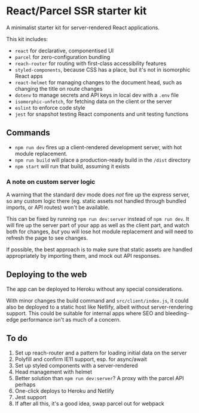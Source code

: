 # React/Parcel SSR starter kit

A minimalist starter kit for server-rendered React applications.

This kit includes:

- `react` for declarative, componentised UI
- `parcel` for zero-configuration bundling
- `reach-router` for routing with first-class accessibility features
- `styled-components`, because CSS has a place, but it's not in isomorphic React apps
- `react-helmet` for managing changes to the document head, such as changing the title on route changes
- `dotenv` to manage secrets and API keys in local dev with a `.env` file
- `isomorphic-unfetch`, for fetching data on the client or the server
- `eslint` to enforce code style
- `jest` for snapshot testing React components and unit testing functions

## Commands

- `npm run dev` fires up a client-rendered development server, with hot module replacement.
- `npm run build` will place a production-ready build in the `/dist` directory
- `npm start` will run that build, assuming it exists

### A note on custom server logic

A warning that the standard dev mode does *not* fire up the express server, so any custom logic there (eg. static assets not handled through bundled imports, or API routes) won't be available.

This can be fixed by running `npm run dev:server` instead of `npm run dev`. It will fire up the server part of your app as well as the client part, and watch both for changes, *but* you will lose hot module replacement and will need to refresh the page to see changes.

If possible, the best approach is to make sure that static assets are handled appropriately by importing them, and mock out API responses.

## Deploying to the web

The app can be deployed to Heroku without any special considerations.

With minor changes the build command and `src/client/index.js`, it could also be deployed to a static host like Netlify, albeit without server-rendering support. This could be suitable for internal apps where SEO and bleeding-edge performance isn't as much of a concern.

## To do

1. Set up reach-router and a pattern for loading initial data on the server
2. Polyfill and confirm IE11 support, esp. for async/await
3. Set up styled components with a server-rendered 
4. Head management with helmet
5. Better solution than `npm run dev:server`? A proxy with the parcel API perhaps
6. One-click deploys to Heroku and Netlify
7. Jest support
8. If after all this, it's a good idea, swap parcel out for webpack